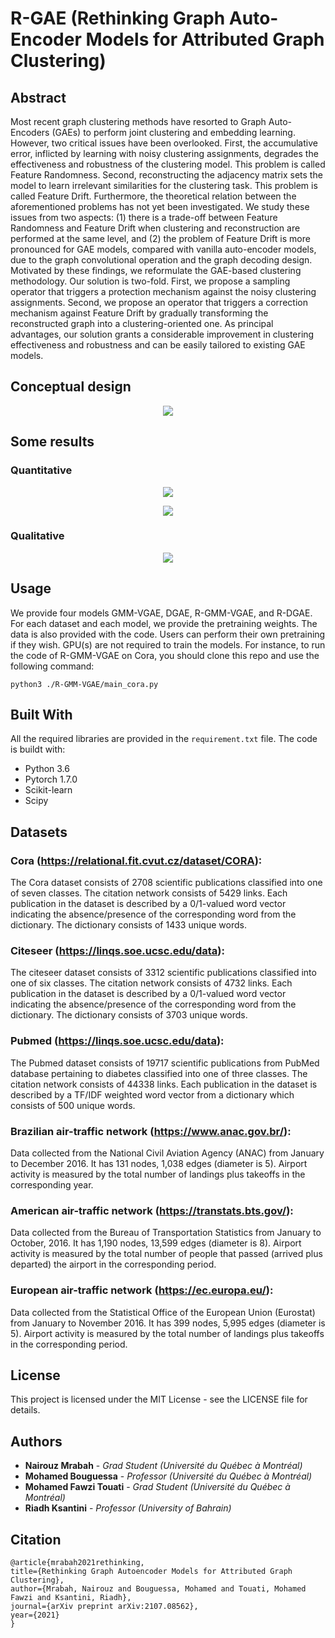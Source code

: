 # R-GAE (Rethinking Graph Auto-Encoder Models for Attributed Graph Clustering)

## Abstract

Most recent graph clustering methods have resorted to Graph Auto-Encoders (GAEs) to perform joint clustering and embedding learning. However, two critical issues have been overlooked. First, the accumulative error, inflicted by learning with noisy clustering assignments, degrades the effectiveness and robustness of the clustering model. This problem is called Feature Randomness. Second, reconstructing the adjacency matrix sets the model to learn irrelevant similarities for the clustering task. This problem is called Feature Drift. Furthermore, the theoretical relation between the aforementioned problems has not yet been investigated. We study these issues from two aspects: (1) there is a trade-off between Feature Randomness and Feature Drift when clustering and reconstruction are performed at the same level, and (2) the problem of Feature Drift is more pronounced for GAE models, compared with vanilla auto-encoder models, due to the graph convolutional operation and the graph decoding design. Motivated by these findings, we reformulate the GAE-based clustering methodology. Our solution is two-fold. First, we propose a sampling operator that triggers a protection mechanism against the noisy clustering assignments. Second, we propose an operator that triggers a correction mechanism against Feature Drift by gradually transforming the reconstructed graph into a clustering-oriented one. As principal advantages, our solution grants a considerable improvement in clustering effectiveness and robustness and can be easily tailored to existing GAE models.

## Conceptual design

<p align="center">
<img align="center" src="https://github.com/nairouz/R-GAE/blob/master/image_2.png">
</p>

## Some results

### Quantitative 
<p align="center">
<img align="center" src="https://github.com/nairouz/R-GAE/blob/master/image_3.png" >
</p>
<p align="center">
<img align="center" src="https://github.com/nairouz/R-GAE/blob/master/image_4.png" >
</p>

### Qualitative 
<p align="center">
<img align="center" src="https://github.com/nairouz/R-GAE/blob/master/image_1.png">
</p>

## Usage

We provide four models GMM-VGAE, DGAE, R-GMM-VGAE, and R-DGAE. For each dataset and each model, we provide the pretraining weights. The data is also provided with the code.   Users can perform their own pretraining if they wish. GPU(s) are not required to train the models. For instance, to run the code of R-GMM-VGAE on Cora, you should clone this repo and use the following command: 
```
python3 ./R-GMM-VGAE/main_cora.py
```

## Built With

All the required libraries are provided in the ```requirement.txt``` file. The code is buildt with:

* Python 3.6
* Pytorch 1.7.0
* Scikit-learn
* Scipy

## Datasets

### Cora (https://relational.fit.cvut.cz/dataset/CORA): 
The Cora dataset consists of 2708 scientific publications classified into one of seven classes. The citation network consists of 5429 links. Each publication in the dataset is described by a 0/1-valued word vector indicating the absence/presence of the corresponding word from the dictionary. The dictionary consists of 1433 unique words.


### Citeseer (https://linqs.soe.ucsc.edu/data): 
The citeseer dataset consists of 3312 scientific publications classified into one of six classes. The citation network consists of 4732 links. Each publication in the dataset is described by a 0/1-valued word vector indicating the absence/presence of the corresponding word from the dictionary. The dictionary consists of 3703 unique words.


### Pubmed (https://linqs.soe.ucsc.edu/data): 
The Pubmed dataset consists of 19717 scientific publications from PubMed database pertaining to diabetes classified into one of three classes. The citation network consists of 44338 links. Each publication in the dataset is described by a TF/IDF weighted word vector from a dictionary which consists of 500 unique words.


### Brazilian air-traffic network (https://www.anac.gov.br/): 
Data collected from the National Civil Aviation Agency (ANAC) from January to December 2016. It has 131 nodes, 1,038 edges (diameter is 5). Airport activity is measured by the total number of landings plus takeoffs in the corresponding year.


### American air-traffic network (https://transtats.bts.gov/): 
Data collected from the Bureau of Transportation Statistics from January to October, 2016. It has 1,190 nodes, 13,599 edges (diameter is 8). Airport activity is measured by the total number of people that passed (arrived plus departed) the airport in the corresponding period.


### European air-traffic network (https://ec.europa.eu/): 
Data collected from the Statistical Office of the European Union (Eurostat) from January to November 2016. It has 399 nodes, 5,995 edges (diameter is 5). Airport activity is measured by the total number of landings plus takeoffs in the corresponding period.


## License

This project is licensed under the MIT License - see the LICENSE file for details.

## Authors

* **Nairouz Mrabah** - *Grad Student (Université du Québec à Montréal)* 
* **Mohamed Bouguessa** - *Professor (Université du Québec à Montréal)*
* **Mohamed Fawzi Touati** - *Grad Student (Université du Québec à Montréal)* 
* **Riadh Ksantini** - *Professor (University of Bahrain)*

 
## Citation
  
  ```
  @article{mrabah2021rethinking,
  title={Rethinking Graph Autoencoder Models for Attributed Graph Clustering},
  author={Mrabah, Nairouz and Bouguessa, Mohamed and Touati, Mohamed Fawzi and Ksantini, Riadh},
  journal={arXiv preprint arXiv:2107.08562},
  year={2021}
  }
  ```
